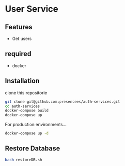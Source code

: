 # User Service

## Features

- Get users

## required

- docker

## Installation

clone this repositorie

```sh
git clone git@github.com:presencees/auth-services.git
cd auth-services
docker-compose build
docker-compose up  
```
For production environments...
```sh
docker-compose up -d
```

## Restore Database
```bash
bash restoreDB.sh
```
